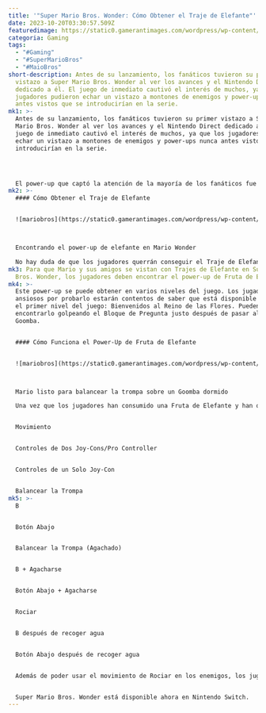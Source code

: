 ```yaml
---
title: '"Super Mario Bros. Wonder: Cómo Obtener el Traje de Elefante"'
date: 2023-10-20T03:30:57.509Z
featuredimage: https://static0.gamerantimages.com/wordpress/wp-content/uploads/2023/10/mario-wonder-elephant-mario-stunts.jpg?q=50&fit=contain&w=1140&h=&dpr=1.5
categoria: Gaming
tags:
  - "#Gaming"
  - "#SuperMarioBros"
  - "#MaioBros"
short-description: Antes de su lanzamiento, los fanáticos tuvieron su primer
  vistazo a Super Mario Bros. Wonder al ver los avances y el Nintendo Direct
  dedicado a él. El juego de inmediato cautivó el interés de muchos, ya que los
  jugadores pudieron echar un vistazo a montones de enemigos y power-ups nunca
  antes vistos que se introducirían en la serie.
mk1: >-
  Antes de su lanzamiento, los fanáticos tuvieron su primer vistazo a Super
  Mario Bros. Wonder al ver los avances y el Nintendo Direct dedicado a él. El
  juego de inmediato cautivó el interés de muchos, ya que los jugadores pudieron
  echar un vistazo a montones de enemigos y power-ups nunca antes vistos que se
  introducirían en la serie.




  El power-up que captó la atención de la mayoría de los fanáticos fue el que permitía a Mario y a otros personajes ponerse un traje de elefante. Aunque suena como una transformación extraña al principio, tiene sentido en el universo de Mario, considerando que hay power-ups que convierten a los personajes en gatos, tanukis e incluso ranas. Esta guía mostrará a los jugadores cómo pueden obtener el Traje de Elefante en Super Mario Bros. Wonder.
mk2: >-
  #### Cómo Obtener el Traje de Elefante


  ![mariobros](https://static0.gamerantimages.com/wordpress/wp-content/uploads/2023/10/elephant-power-up-mario-wonder.jpg?q=50&fit=crop&w=1500&dpr=1.5 "mariobros")



  Encontrando el power-up de elefante en Mario Wonder

  No hay duda de que los jugadores querrán conseguir el Traje de Elefante tan pronto como comiencen su aventura en Super Mario Bros. Wonder; es uno de los elementos que más destacó para muchos jugadores.
mk3: Para que Mario y sus amigos se vistan con Trajes de Elefante en Super Mario
  Bros. Wonder, los jugadores deben encontrar el power-up de Fruta de Elefante.
mk4: >-
  Este power-up se puede obtener en varios niveles del juego. Los jugadores
  ansiosos por probarlo estarán contentos de saber que está disponible justo en
  el primer nivel del juego: Bienvenidos al Reino de las Flores. Pueden
  encontrarlo golpeando el Bloque de Pregunta justo después de pasar al primer
  Goomba.


  #### Cómo Funciona el Power-Up de Fruta de Elefante


  ![mariobros](https://static0.gamerantimages.com/wordpress/wp-content/uploads/2023/10/mario-wonder-elephant-moves.jpg?q=50&fit=crop&w=1500&dpr=1.5 "mariobros")



  Mario listo para balancear la trompa sobre un Goomba dormido

  Una vez que los jugadores han consumido una Fruta de Elefante y han obtenido el Traje de Elefante, podrán aprovechar algunas habilidades de elefante. El personaje del jugador podrá balancear la trompa para derribar enemigos sin tener que acercarse demasiado, y también podrán rociarlos con agua si hay una fuente cercana.


  Movimiento


  Controles de Dos Joy-Cons/Pro Controller


  Controles de un Solo Joy-Con


  Balancear la Trompa
mk5: >-
  B


  Botón Abajo


  Balancear la Trompa (Agachado)


  B + Agacharse


  Botón Abajo + Agacharse


  Rociar


  B después de recoger agua


  Botón Abajo después de recoger agua


  Además de poder usar el movimiento de Rociar en los enemigos, los jugadores también pueden rociar flores marchitas con agua. Las flores volverán a la vida y liberarán Monedas y Monedas de la Maravilla una vez que hayan florecido. Esta característica tan agradable es ideal para los jugadores que intentan acumular vidas.


  Super Mario Bros. Wonder está disponible ahora en Nintendo Switch.
---
```

